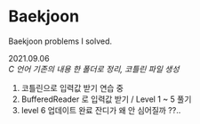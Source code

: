 # Baekjoon
Baekjoon problems I solved.

2021.09.06  
_C 언어 기존의 내용 한 폴더로 정리, 코틀린 파일 생성_  
1. 코틀린으로 입력값 받기 연습 중  
2. BufferedReader 로 입력값 받기 / Level 1 ~ 5 풀기
3. level 6 업데이트 완료
잔디가 왜 안 심어질까 ??..
